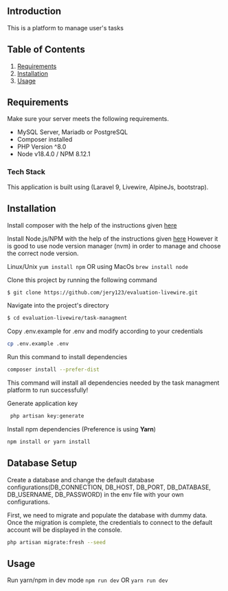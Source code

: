 ## Introduction
This is a platform to manage user's tasks

## Table of Contents

1. [Requirements](#requirements)
2. [Installation](#installation)
3. [Usage](#usage)

## Requirements
Make sure your server meets the following requirements.

-   MySQL Server, Mariadb or PostgreSQL
-   Composer installed
-   PHP Version ^8.0
-   Node v18.4.0 / NPM 8.12.1


### Tech Stack

This application is built using (Laravel 9, Livewire, AlpineJs, bootstrap).


## Installation

Install composer with the help of the instructions given [here](https://getcomposer.org/doc/00-intro.md#installation-linux-unix-macos)
 

Install Node.js/NPM with the help of the instructions given [here](https://nodejs.org/en/download/package-manager/)
However it is good to use node version manager (nvm) in order to manage and choose the correct node version.


Linux/Unix `yum install npm` OR using MacOs `brew install node`

Clone this project by running the following command
``` bash  
$ git clone https://github.com/jery123/evaluation-livewire.git 
```

Navigate into the project's directory
``` bash  
$ cd evaluation-livewire/task-managment
```

Copy .env.example for .env and modify according to your credentials
```bash
cp .env.example .env
```

Run this command to install dependencies
```bash
composer install --prefer-dist
```
This command will install all dependencies needed by the task managment platform to run successfully!

Generate application key
```bash
 php artisan key:generate
```

Install npm dependencies  (Preference is using **Yarn**)
```bash
npm install or yarn install 
```

## Database Setup

Create a database and change the default database configurations(DB_CONNECTION, DB_HOST, DB_PORT, DB_DATABASE, DB_USERNAME, DB_PASSWORD) in the env file with your own configurations.

First, we need to migrate and populate the database with dummy data. Once the migration is complete, the credentials to connect to the default account will be displayed in the console.
```bash
php artisan migrate:fresh --seed
```

## Usage

Run yarn/npm in dev mode
`npm run dev` OR `yarn run dev`
